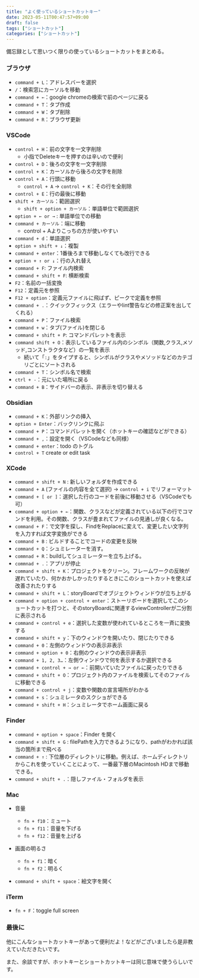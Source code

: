 ```yaml
---
title: "よく使っているショートカットキー"
date: 2023-05-11T00:47:57+09:00
draft: false
tags: ["ショートカット"]
categories: ["ショートカット"]
---
```


備忘録として思いつく限りの使っているショートカットをまとめる。

### ブラウザ
- `command + L`：アドレスバーを選択
- `/`：検索窓にカーソルを移動
- `command + ←`：google chromeの検索で前のページに戻る
- `command + T`：タブ作成
- `command + W`：タブ削除
- `command + R`：ブラウザ更新

### VSCode
- `control + H`：前の文字を一文字削除
  - 小指でDeleteキーを押すのは辛いので便利
- `control + D`：後ろの文字を一文字削除
- `control + K`：カーソルから後ろの文字を削除
- `control + A`：行頭に移動
	- `control + A` -> `control + K`：その行を全削除
- `control + E`：行の最後に移動
- `shift + カーソル`：範囲選択
    - `shift + option + カーソル`：単語単位で範囲選択
- `option + ← or →` : 単語単位での移動
- `command + カーソル`：端に移動
    - control + Aよりこっちの方が使いやすい
- `command + d`：単語選択
- `option + shift + ↓`：複製
- `command + enter`：1番後ろまで移動しなくても改行できる
- `option + ↑ or ↓`：行の入れ替え
- `command + F`: ファイル内検索
- `command + shift + F`: 横断検索
- `F2`：名前の一括変換
- `F12`：定義元を参照
- `F12 + option`：定義元ファイルに飛ばず、ピークで定義を参照
- `command + .`：クイックフィックス（エラーやlint警告などの修正案を出してくれる）
- `command + P`：ファイル検索
- `command + w`：タブ(ファイル)を閉じる
- `command + shift + P`: コマンドパレットを表示
- `command shift + O`：表示しているファイル内のシンボル（関数,クラス,メソッド,コンストラクタなど）の一覧を表示
  - 続いて「`:`」をタイプすると、シンボルがクラスやメソッドなどのカテゴリごとにソートされる
- `command + T`：シンボル名で検索
- `ctrl + -`：元にいた場所に戻る
- `command + B`：サイドバーの表示、非表示を切り替える

### Obsidian
- `command + K`：外部リンクの挿入
- `option + Enter`：バックリンクに飛ぶ
- `command + P`：コマンドパレットを開く（ホットキーの確認などができる）
- `command + ,`：設定を開く（VSCodeなども同様）
- `command + enter`：todo のトグル
- `control + T` create or edit task

### XCode
- `command + shift + N` : 新しいフォルダを作成できる
- `command + A` (ファイルの内容を全て選択) → `control + i` でリフォーマット
- `command + [ or ]`：選択した行のコードを前後に移動させる（VSCodeでも可）
- `command + option + ←`：関数、クラスなどが定義されている以下の行でコマンドを利用。その関数、クラスが畳まれてファイルの見通しが良くなる。
- `command + F`：で文字を探し、FindをReplaceに変えて、変更したい文字列を入力すれば文字変換ができる
- `command + B` : ビルドすることでコードの変更を反映
- `command + Q`：シュミレーターを消す。
- `commnad + R`：buildしてシュミレーターを立ち上げる。
- `commnad + .`：アプリが停止
- `command + shift + K`：プロジェクトをクリーン。フレームワークの反映が遅れていたり、何かおかしかったりするときにこのショートカットを使えば改善されたりする
- `command + shift + L`：storyBoardでオブジェクトウィンドウが立ち上がる
- `command + option + control + enter`：ストーリボードを選択してこのショートカットを打つと、そのstoryBoardに関連するviewControllerが二分割に表示される
- `command + control + e`：選択した変数が使われているところを一斉に変換する
- `command + shift + y`：下のウィンドウを開いたり、閉じたりできる
- `command + 0`：左側のウィンドウの表示非表示
- `command + option + 0`：右側のウィンドウの表示非表示
- `command + 1, 2, 3…`：左側ウィンドウで何を表示するか選択できる
- `command + control + → or ←`：前開いていたファイルに戻ったりできる
- `command + shift + O`：プロジェクト内のファイルを検索してそのファイルに移動できる
- `command + control + j`：変数や関数の宣言場所がわかる
- `command + s`：シュミレータのスクショができる
- `command + shift + H`：シュミレータでホーム画面に戻る

### Finder
- `command + option + space`：Finder を開く
- `command + shift + G` : filePathを入力できるようになり、pathがわかれば該当の箇所まで飛べる
- `command + ↑` : 下位層のディレクトリに移動。例えば、ホームディレクトリからこれを使っていくことによって、一番最下層のMacintosh HDまで移動できる。
- `command + shift + .`：隠しファイル・フォルダを表示

### Mac
- 音量
  - `fn + f10`：ミュート
  - `fn + f11`：音量を下げる
  - `fn + f12`：音量を上げる

- 画面の明るさ
  - `fn + f1`：暗く
  - `fn + f2`：明るく

- `command + shift + space`：絵文字を開く

### iTerm
- `fn + F`：toggle full screen

### 最後に
他にこんなショートカットキーがあって便利だよ！などがございましたら是非教えていただきたいです。

また、余談ですが、ホットキーとショートカットキーは同じ意味で使うらしいです。